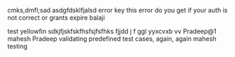 
cmks,dmfl;sad
asdgfdsklfjalsd
error key
this error do you get if your auth is not correct or grants expire balaji

test yellowfin
sdkjfjskfskfhsfsjfsfhks
fjjdd
j
f
ggl
yyxcvxb
vv
Pradeep@1
mahesh
Pradeep validating predefined test cases, again, again
mahesh testing
